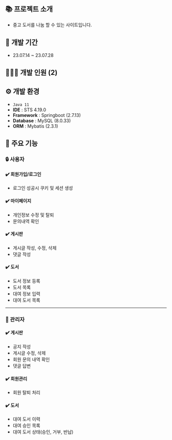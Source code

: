 ## 📚 프로젝트 소개
* 중고 도서를 나눔 할 수 있는 사이트입니다.

## :date: 개발 기간
* 23.07.14 ~ 23.07.28
 
## 🙎🏻‍♂️ 개발 인원 (2)

## ⚙️ 개발 환경
* `Java 11`
* **IDE** : STS 4.19.0
* **Framework** : Springboot (2.7.13)
* **Database** : MySQL (8.0.33)
* **ORM** : Mybatis (2.3.1)

## :pushpin: 주요 기능

### 🔒 사용자

#### ✔️ 회원가입/로그인
* 로그인 성공시 쿠키 및 세션 생성

#### ✔️ 마이페이지
* 개인정보 수정 및 탈퇴
* 문의내역 확인

#### ✔️ 게시판
* 게시글 작성, 수정, 삭제
* 댓글 작성

#### ✔️ 도서
* 도서 정보 등록
* 도서 목록
* 대여 정보 입력
* 대여 도서 목록

----

### 🔐 관리자
#### ✔️ 게시판
* 공지 작성
* 게시글 수정, 삭제
* 회원 문의 내역 확인
* 댓글 답변

#### ✔️ 회원관리
* 회원 탈퇴 처리

#### ✔️ 도서
* 대여 도서 이력
* 대여 승인 목록
* 대여 도서 상태(승인, 거부, 반납)
